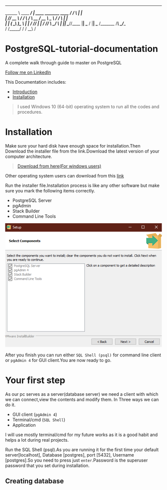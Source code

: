 __________                __                          ________________   ___     
\______   \ ____   ______/  |_   ____ _______  ____  /   _____/_____  \ |   |    
 |     ___// __ \ /  ___/   __\ / ___\\_  __ \/ __ \ \_____  \ /  / \  \|   |    
 |    |   (  \_\ )\___ \ |  |  / /_/  \|  | \/  ___/_/        \   \_/   \   |___ 
 |____|    \____//____  \|__|  \___  / |__|   \___  /_______  /_____\ \_/______ \
                      \/      /_____/             \/        \/       \__\      \/


# PostgreSQL-tutorial-documentation
A complete walk through guide to master on PostgreSQL

[Follow me on LinkedIn](https://www.linkedin.com/in/cinmoys-here/)

This Documentation includes:
- [Introduction](#introduction)
- [Installation](#installation)

> I used Windows 10 (64-bit) operating system to run all the codes and procedures.

# Installation

Make sure your hard disk have enough space for installation.Then Download the installer file from the link.Download the latest version of your computer architecture.
> [Download from here(For windows users)](https://www.enterprisedb.com/downloads/postgres-postgresql-downloads)

Other operating system users can download from this [link](https://www.postgresql.org/download/)

Run the installer file.Installation process is like any other software but make sure you mark the following items correctly.
- PostgreSQL Server
- pgAdmin
- Stack Builder
- Command Line Tools

![alt text](images/insatallation.png)

After you finish you can run either `SQL Shell (psql)` for command line client or `pgAdmin 4` for GUI client.You are now ready to go.


# Your first step
As our pc serves as a server(database server) we need a client with which we can connect,view the contents and modify them. In Three ways we can do it.

- GUI client (`pgAdmin 4`)
- Terminal/cmd (`SQL Shell`)
- Application

I will use mostly terminal/cmd for my future works as it is a good habit and helps a lot during real projects.


Run the SQL Shell (psql).As you are running it for the first time your default server[localhost], Database [postgres], port [5432], Username [postgres].So you need to press just `enter`.Password is the superuser password that you set during installation.

## Creating database


